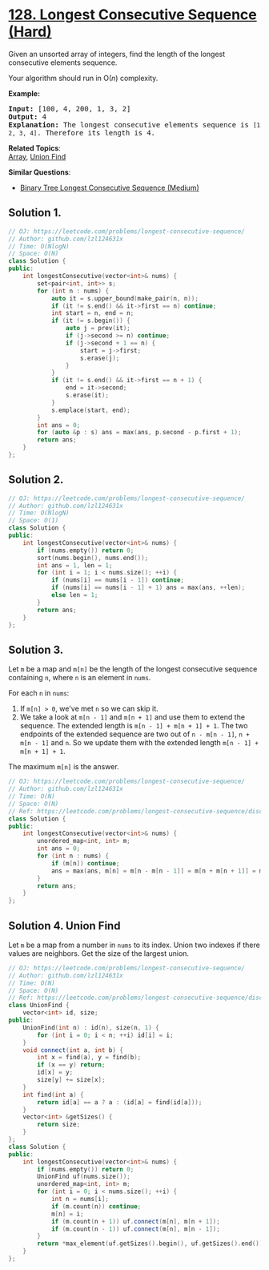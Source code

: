 # [128. Longest Consecutive Sequence (Hard)](https://leetcode.com/problems/longest-consecutive-sequence/)

<p>Given an unsorted array of integers, find the length of the longest consecutive elements sequence.</p>

<p>Your algorithm should run in O(<em>n</em>) complexity.</p>

<p><strong>Example:</strong></p>

<pre><strong>Input:</strong>&nbsp;[100, 4, 200, 1, 3, 2]
<strong>Output:</strong> 4
<strong>Explanation:</strong> The longest consecutive elements sequence is <code>[1, 2, 3, 4]</code>. Therefore its length is 4.
</pre>


**Related Topics**:  
[Array](https://leetcode.com/tag/array/), [Union Find](https://leetcode.com/tag/union-find/)

**Similar Questions**:
* [Binary Tree Longest Consecutive Sequence (Medium)](https://leetcode.com/problems/binary-tree-longest-consecutive-sequence/)

## Solution 1.

```cpp
// OJ: https://leetcode.com/problems/longest-consecutive-sequence/
// Author: github.com/lzl124631x
// Time: O(NlogN)
// Space: O(N)
class Solution {
public:
    int longestConsecutive(vector<int>& nums) {
        set<pair<int, int>> s;
        for (int n : nums) {
            auto it = s.upper_bound(make_pair(n, n));
            if (it != s.end() && it->first == n) continue; 
            int start = n, end = n;
            if (it != s.begin()) {
                auto j = prev(it);
                if (j->second >= n) continue;
                if (j->second + 1 == n) {
                    start = j->first;
                    s.erase(j);
                }
            }
            if (it != s.end() && it->first == n + 1) {
                end = it->second;
                s.erase(it);
            }
            s.emplace(start, end);
        }
        int ans = 0;
        for (auto &p : s) ans = max(ans, p.second - p.first + 1);
        return ans;
    }
};
```

## Solution 2.

```cpp
// OJ: https://leetcode.com/problems/longest-consecutive-sequence/
// Author: github.com/lzl124631x
// Time: O(NlogN)
// Space: O(1)
class Solution {
public:
    int longestConsecutive(vector<int>& nums) {
        if (nums.empty()) return 0;
        sort(nums.begin(), nums.end());
        int ans = 1, len = 1;
        for (int i = 1; i < nums.size(); ++i) {
            if (nums[i] == nums[i - 1]) continue;
            if (nums[i] == nums[i - 1] + 1) ans = max(ans, ++len);
            else len = 1;
        }
        return ans;
    }
};
```

## Solution 3.

Let `m` be a map and `m[n]` be the length of the longest consecutive sequence containing `n`, where `n` is an element in `nums`.

For each `n` in `nums`:
1. If `m[n] > 0`, we've met `n` so we can skip it.
1. We take a look at `m[n - 1]` and `m[n + 1]` and use them to extend the sequence. The extended length is `m[n - 1] + m[n + 1] + 1`. The two endpoints of the extended sequence are two out of `n - m[n - 1]`, `n + m[n - 1]` and `n`. So we update them with the extended length `m[n - 1] + m[n + 1] + 1`.

The maximum `m[n]` is the answer.

```cpp
// OJ: https://leetcode.com/problems/longest-consecutive-sequence/
// Author: github.com/lzl124631x
// Time: O(N)
// Space: O(N)
// Ref: https://leetcode.com/problems/longest-consecutive-sequence/discuss/41088/Possibly-shortest-cpp-solution-only-6-lines.
class Solution {
public:
    int longestConsecutive(vector<int>& nums) {
        unordered_map<int, int> m;
        int ans = 0;
        for (int n : nums) {
            if (m[n]) continue;
            ans = max(ans, m[n] = m[n - m[n - 1]] = m[n + m[n + 1]] = m[n - 1] + m[n + 1] + 1);
        }
        return ans;
    }
};
```

## Solution 4. Union Find

Let `m` be a map from a number in `nums` to its index. Union two indexes if there values are neighbors. Get the size of the largest union.

```cpp
// OJ: https://leetcode.com/problems/longest-consecutive-sequence/
// Author: github.com/lzl124631x
// Time: O(N)
// Space: O(N)
// Ref: https://leetcode.com/problems/longest-consecutive-sequence/discuss/41116/C%2B%2B-Union-Find-amotrized-O(n)
class UnionFind {
    vector<int> id, size;
public:
    UnionFind(int n) : id(n), size(n, 1) {
        for (int i = 0; i < n; ++i) id[i] = i;
    }
    void connect(int a, int b) {
        int x = find(a), y = find(b);
        if (x == y) return;
        id[x] = y;
        size[y] += size[x];
    }
    int find(int a) {
        return id[a] == a ? a : (id[a] = find(id[a]));
    }
    vector<int> &getSizes() {
        return size;
    }
};
class Solution {
public:
    int longestConsecutive(vector<int>& nums) {
        if (nums.empty()) return 0;
        UnionFind uf(nums.size());
        unordered_map<int, int> m;
        for (int i = 0; i < nums.size(); ++i) {
            int n = nums[i];
            if (m.count(n)) continue;
            m[n] = i;
            if (m.count(n + 1)) uf.connect(m[n], m[n + 1]);
            if (m.count(n - 1)) uf.connect(m[n], m[n - 1]);
        }
        return *max_element(uf.getSizes().begin(), uf.getSizes().end());
    }
};
```